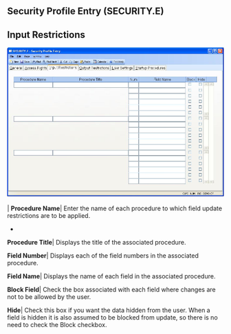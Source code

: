 ## Security Profile Entry (SECURITY.E)
<PageHeader />

## Input Restrictions

![](./SECURITY-E-3.jpg)

| **Procedure Name**|  Enter the name of each procedure to which field update
restrictions are to be applied.

-  
**Procedure Title**|  Displays the title of the associated procedure.

**Field Number**|  Displays each of the field numbers in the associated
procedure.

**Field Name**|  Displays the name of each field in the associated procedure.

**Block Field**|  Check the box associated with each field where changes are
not to be allowed by the user.

**Hide**|  Check this box if you want the data hidden from the user. When a
field is hidden it is also assumed to be blocked from update, so there is no
need to check the Block checkbox.


<badge text= "Version 8.10.57 " vertical="middle" />

<PageFooter />
